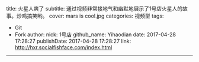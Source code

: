 title: 火星人爽了
subtitle: 通过视频非常接地气和幽默地展示了1号店火星人的故事。炒鸡搞笑哟。
cover: mars is cool.jpg
categories: 视频型
tags:
  - Git
  - Fork
author:
  nick: 1号店
  github_name: Yihaodian
date: 2017-04-28 17:28:27
publishDate: 2017-04-28 17:28:27
link: http://hxr.socialfishface.com/index.html
---

<!-- more -->
